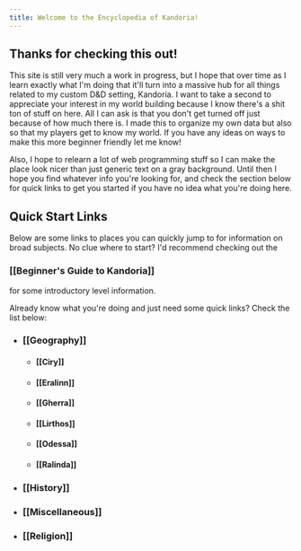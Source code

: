 ```yaml
---
title: Welcome to the Encyclopedia of Kandoria!
---
```

## Thanks for checking this out!
This site is still very much a work in progress, but I hope that over time as I learn exactly what I'm doing that it'll turn into a massive hub for all things related to my custom D&D setting, Kandoria. I want to take a second to appreciate your interest in my world building because I know there's a shit ton of stuff on here. All I can ask is that you don't get turned off just because of how much there is. I made this to organize my own data but also so that my players get to know my world. If you have any ideas on ways to make this more beginner friendly let me know!

Also, I hope to relearn a lot of web programming stuff so I can make the place look nicer than just generic text on a gray background. Until then I hope you find whatever info you're looking for, and check the section below for quick links to get you started if you have no idea what you're doing here.

## Quick Start Links
Below are some links to places you can quickly jump to for information on broad subjects. No clue where to start? I'd recommend checking out the
### [[Beginner's Guide to Kandoria]]

for some introductory level information. 

Already know what you're doing and just need some quick links? Check the list below:
- ### [[Geography]]
	- #### [[Ciry]]
	- #### [[Eralinn]]
	- #### [[Gherra]]
	- #### [[Lirthos]]
	- #### [[Odessa]]
	- #### [[Ralinda]]
- ### [[History]]
- ### [[Miscellaneous]]
- ### [[Religion]]
